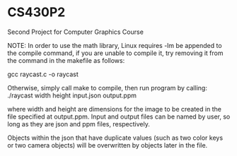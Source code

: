 # CS430P2
Second Project for Computer Graphics Course

NOTE: In order to use the math library, Linux requires -lm be appended to the compile command, if you are unable to compile it, try removing it from the command in the makefile as follows: 

gcc raycast.c -o raycast

Otherwise, simply call make to compile, then run program by calling:
./raycast width height input.json output.ppm

where width and height are dimensions for the image to be created in the file specified at output.ppm. 
Input and output files can be named by user, so long as they are json and ppm files, respectively.

Objects within the json that have duplicate values (such as two color keys or two camera objects) will be overwritten by
objects later in the file.
